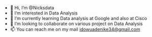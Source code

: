 - 👋 Hi, I’m @Nicksdata
- 👀 I’m interested in Data Analysis
- 🌱 I’m currently learning Data analysis at Google and also at Cisco
- 💞️ I’m looking to collaborate on various project on Data Analysis
- 📫 You can reach me on my mail idowuadenike34@gmail.com

<!---
Nicksdata/Nicksdata is a ✨ special ✨ repository because its `README.md` (this file) appears on your GitHub profile.
You can click the Preview link to take a look at your changes.
--->
